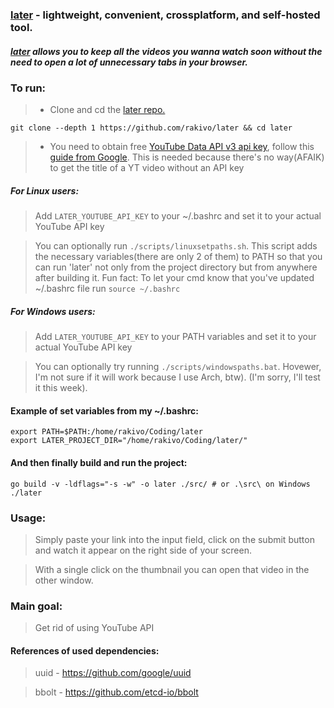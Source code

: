 ### [later](https://github.com/rakivo/later) - lightweight, convenient, crossplatform, and self-hosted tool.
##### [later](https://github.com/rakivo/later) allows you to keep all the videos you wanna watch soon without the need to open a lot of unnecessary tabs in your browser.

### To run:
> - Clone and cd the [later repo.](https://github.com/rakivo/later)
```shell
git clone --depth 1 https://github.com/rakivo/later && cd later
```
> - You need to obtain free [YouTube Data API v3 api key](https://developers.google.com/youtube/v3), follow this [guide from Google](https://developers.google.com/youtube/v3/getting-started). This is needed because there's no way(AFAIK) to get the title of a YT video without an API key

##### For Linux users:
> Add ```LATER_YOUTUBE_API_KEY``` to your ~/.bashrc and set it to your actual YouTube API key

> You can optionally run ```./scripts/linuxsetpaths.sh```. This script adds the necessary variables(there are only 2 of them) to PATH so that you can run 'later' not only from the project directory but from anywhere after building it. Fun fact: To let your cmd know that you've updated ~/.bashrc file run ```source ~/.bashrc```
##### For Windows users:
> Add ```LATER_YOUTUBE_API_KEY``` to your PATH variables and set it to your actual YouTube API key

> You can optionally try running ```./scripts/windowspaths.bat```. Hovewer, I'm not sure if it will work because I use Arch, btw). (I'm sorry, I'll test it this week).

#### Example of set variables from my ~/.bashrc:
```shell
export PATH=$PATH:/home/rakivo/Coding/later
export LATER_PROJECT_DIR="/home/rakivo/Coding/later/"
```

####  And then finally build and run the project:
```shell
go build -v -ldflags="-s -w" -o later ./src/ # or .\src\ on Windows
./later
```

### Usage:
> Simply paste your link into the input field, click on the submit button and watch it appear on the right side of your screen.

> With a single click on the thumbnail you can open that video in the other window.

### Main goal:
> Get rid of using YouTube API

#### References of used dependencies:
> uuid     - https://github.com/google/uuid

> bbolt    - https://github.com/etcd-io/bbolt
